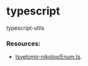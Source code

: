 # typescript
typescript-utils


### Resources:

* [tsvetomir-nikolov/Enum.ts](https://gist.github.com/tsvetomirnik/7e8fcd4c509b968c4153).

